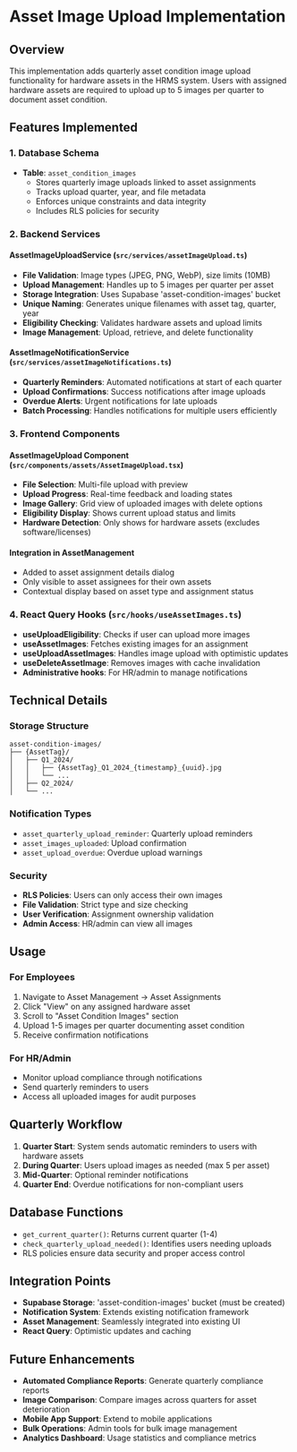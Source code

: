 # Asset Image Upload Implementation

## Overview

This implementation adds quarterly asset condition image upload functionality for hardware assets in the HRMS system. Users with assigned hardware assets are required to upload up to 5 images per quarter to document asset condition.

## Features Implemented

### 1. Database Schema
- **Table**: `asset_condition_images`
  - Stores quarterly image uploads linked to asset assignments
  - Tracks upload quarter, year, and file metadata
  - Enforces unique constraints and data integrity
  - Includes RLS policies for security

### 2. Backend Services

#### AssetImageUploadService (`src/services/assetImageUpload.ts`)
- **File Validation**: Image types (JPEG, PNG, WebP), size limits (10MB)
- **Upload Management**: Handles up to 5 images per quarter per asset
- **Storage Integration**: Uses Supabase 'asset-condition-images' bucket
- **Unique Naming**: Generates unique filenames with asset tag, quarter, year
- **Eligibility Checking**: Validates hardware assets and upload limits
- **Image Management**: Upload, retrieve, and delete functionality

#### AssetImageNotificationService (`src/services/assetImageNotifications.ts`)
- **Quarterly Reminders**: Automated notifications at start of each quarter
- **Upload Confirmations**: Success notifications after image uploads
- **Overdue Alerts**: Urgent notifications for late uploads
- **Batch Processing**: Handles notifications for multiple users efficiently

### 3. Frontend Components

#### AssetImageUpload Component (`src/components/assets/AssetImageUpload.tsx`)
- **File Selection**: Multi-file upload with preview
- **Upload Progress**: Real-time feedback and loading states
- **Image Gallery**: Grid view of uploaded images with delete options
- **Eligibility Display**: Shows current upload status and limits
- **Hardware Detection**: Only shows for hardware assets (excludes software/licenses)

#### Integration in AssetManagement
- Added to asset assignment details dialog
- Only visible to asset assignees for their own assets
- Contextual display based on asset type and assignment status

### 4. React Query Hooks (`src/hooks/useAssetImages.ts`)
- **useUploadEligibility**: Checks if user can upload more images
- **useAssetImages**: Fetches existing images for an assignment
- **useUploadAssetImages**: Handles image upload with optimistic updates
- **useDeleteAssetImage**: Removes images with cache invalidation
- **Administrative hooks**: For HR/admin to manage notifications

## Technical Details

### Storage Structure
```
asset-condition-images/
├── {AssetTag}/
│   ├── Q1_2024/
│   │   ├── {AssetTag}_Q1_2024_{timestamp}_{uuid}.jpg
│   │   └── ...
│   ├── Q2_2024/
│   └── ...
```

### Notification Types
- `asset_quarterly_upload_reminder`: Quarterly upload reminders
- `asset_images_uploaded`: Upload confirmation
- `asset_upload_overdue`: Overdue upload warnings

### Security
- **RLS Policies**: Users can only access their own images
- **File Validation**: Strict type and size checking
- **User Verification**: Assignment ownership validation
- **Admin Access**: HR/admin can view all images

## Usage

### For Employees
1. Navigate to Asset Management → Asset Assignments
2. Click "View" on any assigned hardware asset
3. Scroll to "Asset Condition Images" section
4. Upload 1-5 images per quarter documenting asset condition
5. Receive confirmation notifications

### For HR/Admin
- Monitor upload compliance through notifications
- Send quarterly reminders to users
- Access all uploaded images for audit purposes

## Quarterly Workflow

1. **Quarter Start**: System sends automatic reminders to users with hardware assets
2. **During Quarter**: Users upload images as needed (max 5 per asset)
3. **Mid-Quarter**: Optional reminder notifications
4. **Quarter End**: Overdue notifications for non-compliant users

## Database Functions

- `get_current_quarter()`: Returns current quarter (1-4)
- `check_quarterly_upload_needed()`: Identifies users needing uploads
- RLS policies ensure data security and proper access control

## Integration Points

- **Supabase Storage**: 'asset-condition-images' bucket (must be created)
- **Notification System**: Extends existing notification framework
- **Asset Management**: Seamlessly integrated into existing UI
- **React Query**: Optimistic updates and caching

## Future Enhancements

- **Automated Compliance Reports**: Generate quarterly compliance reports
- **Image Comparison**: Compare images across quarters for asset deterioration
- **Mobile App Support**: Extend to mobile applications
- **Bulk Operations**: Admin tools for bulk image management
- **Analytics Dashboard**: Usage statistics and compliance metrics
